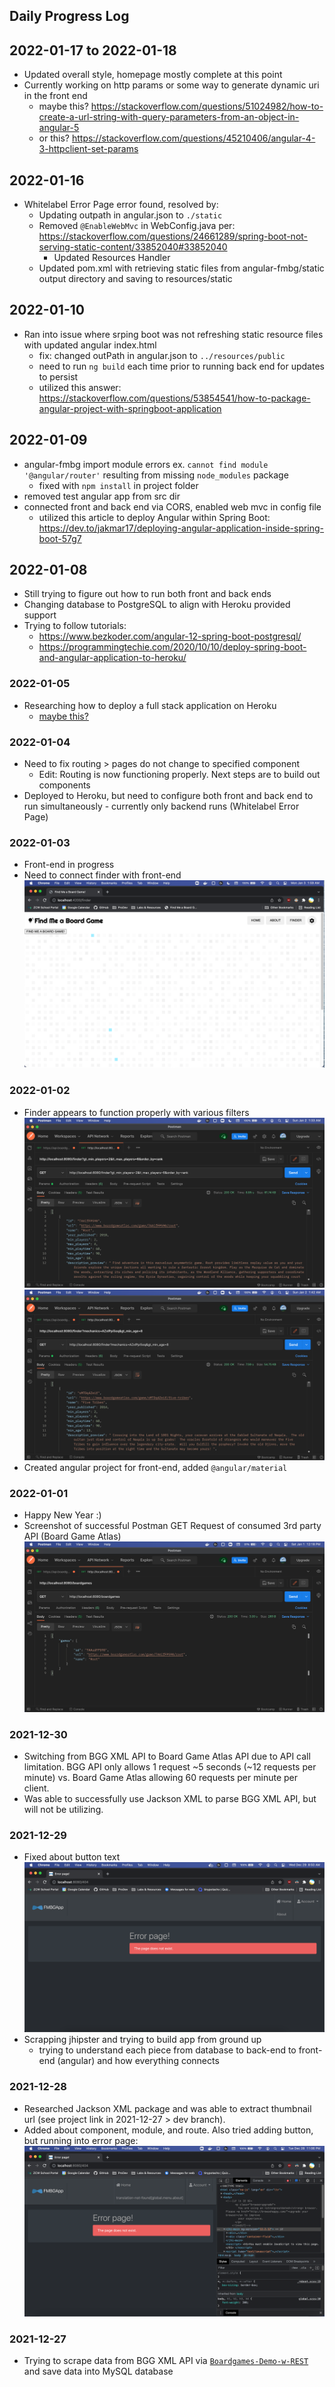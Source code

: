 ## Daily Progress Log

## 2022-01-17 to 2022-01-18
* Updated overall style, homepage mostly complete at this point
* Currently working on http params or some way to generate dynamic uri in the front end
  - maybe this? https://stackoverflow.com/questions/51024982/how-to-create-a-url-string-with-query-parameters-from-an-object-in-angular-5
  - or this? https://stackoverflow.com/questions/45210406/angular-4-3-httpclient-set-params

## 2022-01-16
* Whitelabel Error Page error found, resolved by:
  - Updating outpath in angular.json to `./static`
  - Removed `@EnableWebMvc` in WebConfig.java per: https://stackoverflow.com/questions/24661289/spring-boot-not-serving-static-content/33852040#33852040
    - Updated Resources Handler
  - Updated pom.xml with retrieving static files from angular-fmbg/static output directory and saving to resources/static

## 2022-01-10
* Ran into issue where srping boot was not refreshing static resource files with updated angular index.html
    - fix: changed outPath in angular.json to `../resources/public`
    - need to run `ng build` each time prior to running back end for updates to persist
    - utilized this answer: https://stackoverflow.com/questions/53854541/how-to-package-angular-project-with-springboot-application 

## 2022-01-09
* angular-fmbg import module errors ex. `cannot find module '@angular/router'` resulting from missing `node_modules` package
    - fixed with `npm install` in project folder
* removed test angular app from src dir
* connected front and back end via CORS, enabled web mvc in config file
    - utilized this article to deploy Angular within Spring Boot: https://dev.to/jakmar17/deploying-angular-application-inside-spring-boot-57g7

## 2022-01-08
* Still trying to figure out how to run both front and back ends
* Changing database to PostgreSQL to align with Heroku provided support
* Trying to follow tutorials:
    - https://www.bezkoder.com/angular-12-spring-boot-postgresql/
    - https://programmingtechie.com/2020/10/10/deploy-spring-boot-and-angular-application-to-heroku/ 

### 2022-01-05
* Researching how to deploy a full stack application on Heroku
    - [maybe this?](https://www.codecademy.com/article/deploying-a-full-stack-app-with-heroku)

### 2022-01-04
* Need to fix routing > pages do not change to specified component
    - Edit: Routing is now functioning properly. Next steps are to build out components
* Deployed to Heroku, but need to configure both front and back end to run simultaneously - currently only backend runs (Whitelabel Error Page)

### 2022-01-03
* Front-end in progress
* Need to connect finder with front-end
![image info](./screenshots/2022-01-03_FrontEnd-Skeleton.png)

### 2022-01-02
* Finder appears to function properly with various filters
![image info](./screenshots/2022-01-02_DynamicSearch-minplayers-maxplayers-orderby.png)
![image info](./screenshots/2022-01-02_DynamicSearch-mechanics-minage.png)
* Created angular project for front-end, added `@angular/material`

### 2022-01-01
* Happy New Year :)
* Screenshot of successful Postman GET Request of consumed 3rd party API (Board Game Atlas) 
![image info](./screenshots/2022-01-01_GET-OK.png)

### 2021-12-30
* Switching from BGG XML API to Board Game Atlas API due to API call limitation. BGG API only allows 1 request ~5 seconds (~12 requests per minute) vs. Board Game Atlas allowing 60 requests per minute per client.
* Was able to successfully use Jackson XML to parse BGG XML API, but will not be utilizing.

### 2021-12-29
* Fixed about button text
![image info](./screenshots/2021-12-29_AboutButton.png)
* Scrapping jhipster and trying to build app from ground up
    - trying to understand each piece from database to back-end to front-end (angular) and how everything connects

### 2021-12-28
* Researched Jackson XML package and was able to extract thumbnail url (see project link in 2021-12-27 > dev branch).
* Added about component, module, and route. Also tried adding button, but running into error page:
![image info](./screenshots/2021-12-28_AboutPageButtonClick.png)

### 2021-12-27
* Trying to scrape data from BGG XML API via [`Boardgames-Demo-w-REST`](https://github.com/AmandaJ-Huang/Boardgames-Demo-w-REST.git) and save data into MySQL database